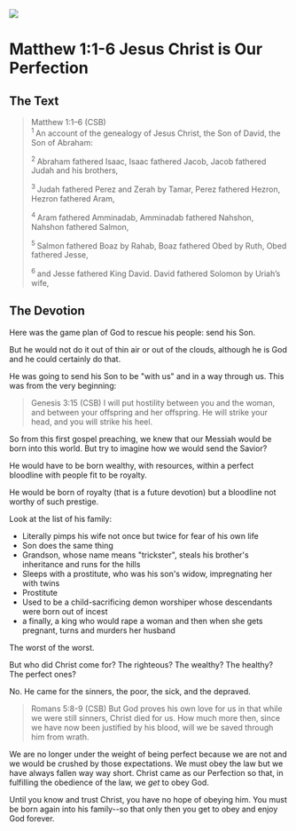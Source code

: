 <img class="intro-right" src="/images/art-matthew.jpg">

# Matthew 1:1-6 Jesus Christ is Our Perfection

## The Text

>Matthew 1:1–6 (CSB)  
><sup> 1 </sup> An account of the genealogy of Jesus Christ, the Son of David, the Son of Abraham:
>
><sup> 2 </sup> Abraham fathered Isaac, Isaac fathered Jacob, Jacob fathered Judah and his brothers,
>
><sup> 3 </sup> Judah fathered Perez and Zerah by Tamar, Perez fathered Hezron, Hezron fathered Aram,
>
><sup> 4 </sup> Aram fathered Amminadab, Amminadab fathered Nahshon, Nahshon fathered Salmon,
>
><sup> 5 </sup> Salmon fathered Boaz by Rahab, Boaz fathered Obed by Ruth, Obed fathered Jesse,
>
><sup> 6 </sup> and Jesse fathered King David. David fathered Solomon by Uriah’s wife,

## The Devotion

Here was the game plan of God to rescue his people: send his Son.

But he would not do it out of thin air or out of the clouds, although he is God and he could certainly do that.

He was going to send his Son to be "with us" and in a way through us. This was from the very beginning:

>Genesis 3:15 (CSB) I will put hostility between you and the woman,
and between your offspring and her offspring.
He will strike your head,
and you will strike his heel.

So from this first gospel preaching, we knew that our Messiah would be born into this world. But try to imagine how we would send the Savior?

He would have to be born wealthy, with resources, within a perfect bloodline with people fit to be royalty.

He would be born of royalty (that is a future devotion) but a bloodline not worthy of such prestige.

Look at the list of his family:

- Literally pimps his wife not once but twice for fear of his own life
- Son does the same thing
- Grandson, whose name means "trickster", steals his brother's inheritance and runs for the hills
- Sleeps with a prostitute, who was his son's widow, impregnating her with twins
- Prostitute
- Used to be a child-sacrificing demon worshiper whose descendants were born out of incest
- a finally, a king who would rape a woman and then when she gets pregnant, turns and murders her husband

The worst of the worst.

But who did Christ come for? The righteous? The wealthy? The healthy? The perfect ones?

No. He came for the sinners, the poor, the sick, and the depraved.

>Romans 5:8-9 (CSB) But God proves his own love for us in that while we were still sinners, Christ died for us. How much more then, since we have now been justified by his blood, will we be saved through him from wrath.

We are no longer under the weight of being perfect because we are not and we would be crushed by those expectations. We must obey the law but we have always fallen way way short. Christ came as our Perfection so that, in fulfilling the obedience of the law, we *get* to obey God.

Until you know and trust Christ, you have no hope of obeying him. You must be born again into his family--so that only then you get to obey and enjoy God forever.
